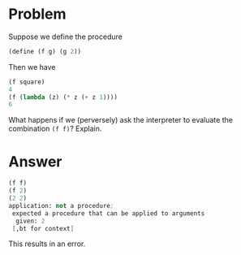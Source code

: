 # Problem

Suppose we define the procedure

```scheme
(define (f g) (g 2))
```

Then we have

```scheme
(f square)
4
(f (lambda (z) (* z (+ z 1))))
6
```

What happens if we (perversely) ask the interpreter to evaluate the combination `(f f)`? Explain.

# Answer

```scheme
(f f)
(f 2)
(2 2)
application: not a procedure;
 expected a procedure that can be applied to arguments
  given: 2
 [,bt for context]
```

This results in an error.
